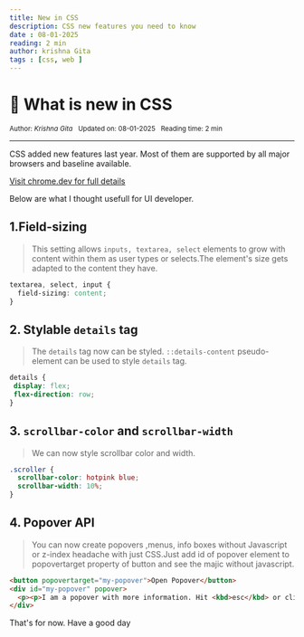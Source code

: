 ```yaml
---
title: New in CSS
description: CSS new features you need to know
date : 08-01-2025
reading: 2 min
author: krishna Gita
tags : [css, web ]
---
```



# 🎉 What is new in CSS 

<small> Author: *Krishna Gita* &nbsp; Updated on: 08-01-2025  &nbsp; Reading time: 2 min </small>
 
 ---
 
CSS added new features last year. Most of them are supported by all major browsers and baseline available.

[Visit chrome.dev for full details](https://chrome.dev/css-wrapped-2024/)

Below are what I thought usefull for UI developer.
## 1.Field-sizing
  > This setting allows `inputs, textarea, select` elements to grow with content within them as user types or selects.The element's size gets adapted to the content they have.
```css
textarea, select, input {
  field-sizing: content;
}
```
## 2. Stylable `details` tag
 > The `details` tag now can be styled. `::details-content` pseudo-element can be used to style `details` tag. 
 ```css
 details {
  display: flex;
  flex-direction: row;
}
```
## 3. `scrollbar-color` and `scrollbar-width`
> We can now style scrollbar color and width.
```css
.scroller {
  scrollbar-color: hotpink blue;
  scrollbar-width: 10%;
}
```
## 4. Popover API
> You can now create popovers ,menus, info boxes without Javascript or z-index headache with just CSS.Just add id of popover element to popovertarget property of button and see the majic without javascript.
```html
<button popovertarget="my-popover">Open Popover</button>
<div id="my-popover" popover>
  <p><p>I am a popover with more information. Hit <kbd>esc</kbd> or click away to close me.<p></p>
</div>
```
That's for now. Have a good day 

